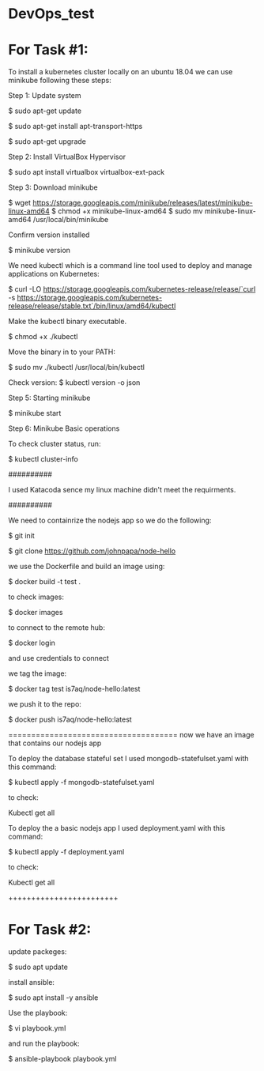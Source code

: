 # DevOps_test

 # For Task #1: 

To install a kubernetes cluster locally on an ubuntu 18.04 we can use minikube following these steps: 

Step 1: Update system


$ sudo apt-get update

$ sudo apt-get install apt-transport-https

$ sudo apt-get upgrade


Step 2: Install VirtualBox Hypervisor


$ sudo apt install virtualbox virtualbox-ext-pack


Step 3: Download minikube


$ wget https://storage.googleapis.com/minikube/releases/latest/minikube-linux-amd64
$ chmod +x minikube-linux-amd64
$ sudo mv minikube-linux-amd64 /usr/local/bin/minikube


Confirm version installed

$ minikube version


We need kubectl which is a command line tool used to deploy and manage applications on Kubernetes:

$ curl -LO https://storage.googleapis.com/kubernetes-release/release/`curl -s https://storage.googleapis.com/kubernetes-release/release/stable.txt`/bin/linux/amd64/kubectl

Make the kubectl binary executable.

$ chmod +x ./kubectl

Move the binary in to your PATH:

$ sudo mv ./kubectl /usr/local/bin/kubectl

Check version:
$ kubectl version -o json 


Step 5: Starting minikube


$ minikube start


Step 6: Minikube Basic operations

To check cluster status, run:

$ kubectl cluster-info


##########

I used Katacoda sence my linux machine didn't meet the requirments.

##########


We need to containrize the nodejs app so we do the following:

$ git init

$ git clone https://github.com/johnpapa/node-hello

we use the Dockerfile and build an image using:

$ docker build -t test .

to check images:

$ docker images

to connect to the remote hub:

$ docker login 

and use credentials to connect 


we tag the image:

$ docker tag test is7aq/node-hello:latest


we push it to the repo:

$ docker push is7aq/node-hello:latest



=====================================
now we have an image that contains our nodejs app 



To deploy the database stateful set I used mongodb-statefulset.yaml with this command:

$ kubectl apply -f mongodb-statefulset.yaml 

to check:

Kubectl get all 



To deploy the a basic nodejs app I used deployment.yaml with this command:

$ kubectl apply -f deployment.yaml

to check:

Kubectl get all 


++++++++++++++++++++++++


 # For Task #2: 

update packeges:

$ sudo apt update

install ansible:

$ sudo apt install -y ansible

Use the playbook:

$ vi playbook.yml

and run the playbook:

$ ansible-playbook playbook.yml




